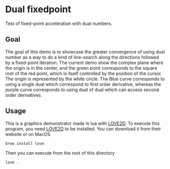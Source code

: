 # Dual fixedpoint

Test of fixed-point acceleration with dual numbers.  

## Goal

The goal of this demo is to showcase the greater convergence of using dual number as a way to do a kind of line-search along the directions followed by a fixed-point iteration. The current demo show the complex plane where the origin is in the center, and the green point corresponds to the square root of the red point, which is itself controlled by the position of the cursor. The origin is represented by the white circle. The Blue curve corresponds to using a single dual which correspond to first order derivative, whereas the purple curve corresponds to using dual of dual which can access second order derivatives.

## Usage

This is a graphics demonstrator made in lua with [LOVE2D](https://love2d.org). To execute this program, you need [LOVE2D](https://love2d.org) to be installed. You can download it from their website or on MacOS
```sh
brew install love
```
Then you can execute from the root of this directory
```sh
love .
```
